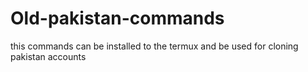 # Old-pakistan-commands
this commands can be installed to the termux and be used for cloning pakistan accounts
